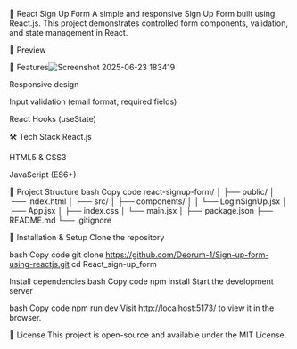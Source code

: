 🚀 React Sign Up Form
A simple and responsive Sign Up Form built using React.js. This project demonstrates controlled form components, validation, and state management in React.

📸 Preview

🔧 Features![Screenshot 2025-06-23 183419](https://github.com/user-attachments/assets/26263226-a9d5-460d-9af5-c58735a52280)

Responsive design

Input validation (email format, required fields)

React Hooks (useState)


🛠️ Tech Stack
React.js

HTML5 & CSS3

JavaScript (ES6+)


📁 Project Structure
bash
Copy code
react-signup-form/
│
├── public/
│   └── index.html
│
├── src/
│   ├── components/
│   │   └── LoginSignUp.jsx
│   ├── App.jsx
│   ├── index.css
│   └── main.jsx
│
├── package.json
├── README.md
└── .gitignore

🧪 Installation & Setup
Clone the repository

bash
Copy code
git clone  https://github.com/Deorum-1/Sign-up-form-using-reactjs.git
cd React_sign-up_form

Install dependencies
bash
Copy code
npm install
Start the development server

bash
Copy code
npm run dev
Visit http://localhost:5173/ to view it in the browser.

📄 License
This project is open-source and available under the MIT License.

